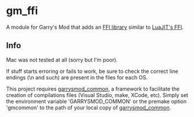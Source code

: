 # gm_ffi

A module for Garry's Mod that adds an [FFI library][1] similar to [LuaJIT's FFI][2].

## Info

Mac was not tested at all (sorry but I'm poor).

If stuff starts erroring or fails to work, be sure to check the correct line endings (\n and such) are present in the files for each OS.

This project requires [garrysmod_common][3], a framework to facilitate the creation of compilations files (Visual Studio, make, XCode, etc). Simply set the environment variable 'GARRYSMOD_COMMON' or the premake option 'gmcommon' to the path of your local copy of [garrysmod_common][3].


  [1]: https://github.com/jmckaskill/luaffi
  [2]: http://luajit.org/ext_ffi.html
  [3]: https://bitbucket.org/danielga/garrysmod_common
